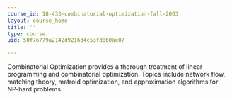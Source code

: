 ```yaml
---
course_id: 18-433-combinatorial-optimization-fall-2003
layout: course_home
title: ''
type: course
uid: 50f76779a2142d921634c53fd060ae07

---
```

Combinatorial Optimization provides a thorough treatment of linear programming and combinatorial optimization. Topics include network flow, matching theory, matroid optimization, and approximation algorithms for NP-hard problems.
